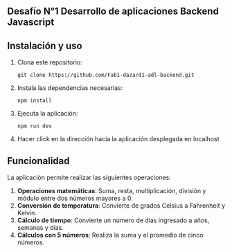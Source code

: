 ## Desafío N°1 Desarrollo de aplicaciones Backend Javascript 

## Instalación y uso
1. Clona este repositorio:
   ```
   git clone https://github.com/Fabi-daza/d1-adl-backend.git
   ```
2. Instala las dependencias necesarias:
   ```
   npm install
   ```
3. Ejecuta la aplicación:
   ```
   npm run dev
   ```
4. Hacer click en la dirección hacia la aplicación desplegada en localhost

## Funcionalidad
La aplicación permite realizar las siguientes operaciones:
1. **Operaciones matemáticas**: Suma, resta, multiplicación, división y módulo entre dos números mayores a 0.
2. **Conversión de temperatura**: Convierte de grados Celsius a Fahrenheit y Kelvin.
3. **Cálculo de tiempo**: Convierte un número de días ingresado a años, semanas y días.
4. **Cálculos con 5 números**: Realiza la suma y el promedio de cinco números.
